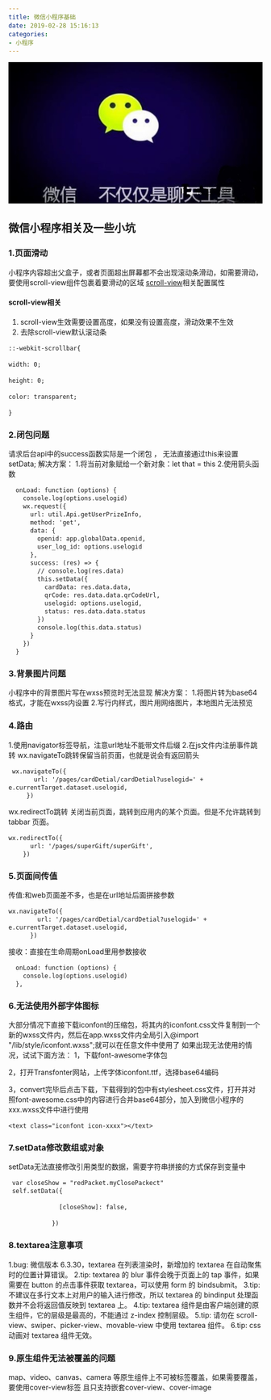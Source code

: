 ```yaml
---
title: 微信小程序基础
date: 2019-02-28 15:16:13
categories: 
- 小程序
---
```

![avatar](https://raw.githubusercontent.com/langhuonan/wechat/master/mdImages/day3/wechat.jpg)

## 微信小程序相关及一些小坑

### 1.页面滑动
小程序内容超出父盒子，或者页面超出屏幕都不会出现滚动条滑动，如需要滑动，要使用scroll-view组件包裹着要滑动的区域
[scroll-view](https://developers.weixin.qq.com/miniprogram/dev/component/scroll-view.html)相关配置属性
<!-- more -->
#### scroll-view相关
1. scroll-view生效需要设置高度，如果没有设置高度，滑动效果不生效
2. 去除scroll-view默认滚动条
```
::-webkit-scrollbar{

width: 0;

height: 0;

color: transparent;

}
```
### 2.闭包问题
请求后台api中的success函数实际是一个闭包 ， 无法直接通过this来设置setData;
解决方案：
1.将当前对象赋给一个新对象：let that = this
2.使用箭头函数
```
  onLoad: function (options) {
    console.log(options.uselogid)
    wx.request({
      url: util.Api.getUserPrizeInfo,
      method: 'get',
      data: {
        openid: app.globalData.openid,
        user_log_id: options.uselogid
      },
      success: (res) => {
        // console.log(res.data)
        this.setData({
          cardData: res.data.data,
          qrCode: res.data.data.qrCodeUrl,
          uselogid: options.uselogid,
          status: res.data.data.status
        })
        console.log(this.data.status)
      }
    })
  }
  ```
  ### 3.背景图片问题
  小程序中的背景图片写在wxss预览时无法显现
  解决方案：
  1.将图片转为base64格式，才能在wxss内设置
  2.写行内样式，图片用网络图片，本地图片无法预览
 
 ### 4.路由
 1.使用navigator标签导航，注意url地址不能带文件后缀
 2.在js文件内注册事件跳转
 wx.navigateTo跳转保留当前页面，也就是说会有返回箭头
 ```
  wx.navigateTo({
        url: '/pages/cardDetial/cardDetial?uselogid=' + e.currentTarget.dataset.uselogid,
      })
```
wx.redirectTo跳转 关闭当前页面，跳转到应用内的某个页面。但是不允许跳转到 tabbar 页面。
```
wx.redirectTo({
      url: '/pages/superGift/superGift',
    })
```
### 5.页面间传值
传值:和web页面差不多，也是在url地址后面拼接参数
```
wx.navigateTo({
        url: '/pages/cardDetial/cardDetial?uselogid=' + e.currentTarget.dataset.uselogid,
      })
```
接收：直接在生命周期onLoad里用参数接收
```
  onLoad: function (options) {
    console.log(options.uselogid)
  },
```

### 6.无法使用外部字体图标
大部分情况下直接下载iconfont的压缩包，将其内的iconfont.css文件复制到一个新的wxss文件内，然后在app.wxss文件内全局引入@import "/lib/style/iconfont.wxss";就可以在任意文件中使用了
如果出现无法使用的情况，试试下面方法：
1，下载font-awesome字体包

2，打开Transfonter网站，上传字体iconfont.ttf，选择base64编码

3，convert完毕后点击下载，下载得到的包中有stylesheet.css文件，打开并对照font-awesome.css中的内容进行合并base64部分，加入到微信小程序的xxx.wxss文件中进行使用

    <text class="iconfont icon-xxxx"></text>

### 7.setData修改数组或对象
setData无法直接修改引用类型的数据，需要字符串拼接的方式保存到变量中
```
 var closeShow = "redPacket.myClosePackect"
 self.setData({
             
              [closeShow]: false,
              
            })
```

### 8.textarea注意事项
1.bug: 微信版本 6.3.30，textarea 在列表渲染时，新增加的 textarea 在自动聚焦时的位置计算错误。
2.tip: textarea 的 blur 事件会晚于页面上的 tap 事件，如果需要在 button 的点击事件获取 textarea，可以使用 form 的 bindsubmit。
3.tip: 不建议在多行文本上对用户的输入进行修改，所以 textarea 的 bindinput 处理函数并不会将返回值反映到 textarea 上。
4.tip: textarea 组件是由客户端创建的原生组件，它的层级是最高的，不能通过 z-index 控制层级。
5.tip: 请勿在 scroll-view、swiper、picker-view、movable-view 中使用 textarea 组件。
6.tip: css 动画对 textarea 组件无效。

### 9.原生组件无法被覆盖的问题
map、video、canvas、camera 等原生组件上不可被标签覆盖，如果需要覆盖，要使用cover-view标签 且只支持嵌套cover-view、cover-image